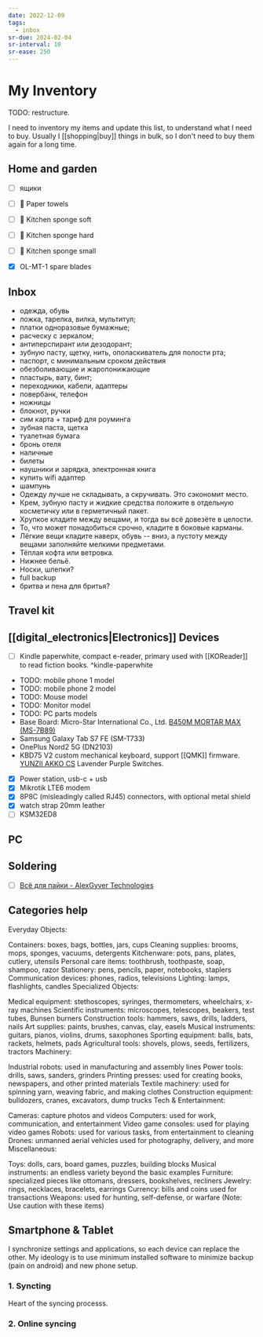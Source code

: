 ```yaml
---
date: 2022-12-09
tags:
  - inbox
sr-due: 2024-02-04
sr-interval: 10
sr-ease: 250
---
```


# My Inventory

TODO: restructure.

I need to inventory my items and update this list, to understand what I need to
buy. Usually I [[shopping|buy]]  things in bulk, so I don't need to buy them
again for a long time.

## Home and garden

- [ ] ящики

- [ ] 🧻 Paper towels
- [ ] 🧽 Kitchen sponge soft
- [ ] 🧽 Kitchen sponge hard
- [ ] 🧽 Kitchen sponge small
- [x] OL-MT-1 spare blades

## Inbox

- одежда, обувь
- ложка, тарелка, вилка, мультитул;
- платки одноразовые бумажные;
- расческу с зеркалом;
- антиперспирант или дезодорант;
- зубную пасту, щетку, нить, ополаскиватель для полости рта;
- паспорт, с минимальным сроком действия
- обезболивающие и жаропонижающие
- пластырь, вату, бинт;
- переходники, кабели, адаптеры
- повербанк, телефон
- ножницы
- блокнот, ручки
- сим карта + тариф для роуминга
- зубная паста, щетка
- туалетная бумага
- бронь отеля
- наличные
- билеты
- наушники и зарядка, электронная книга
- купить wifi адаптер
- шампунь
- Одежду лучше не складывать, а скручивать. Это сэкономит место.
- Крем, зубную пасту и жидкие средства положите в отдельную косметичку или в
  герметичный пакет.
- Хрупкое кладите между вещами, и тогда вы всё довезёте в целости.
- То, что может понадобиться срочно, кладите в боковые карманы.
- Лёгкие вещи кладите наверх, обувь -- вниз, а пустоту между вещами заполняйте
  мелкими предметами.
- Тёплая кофта или ветровка.
- Нижнее бельё.
- Носки, шлепки?
- full backup
- бритва и пена для бритья?

## Travel kit

## [[digital_electronics|Electronics]] Devices

- [ ] Kindle paperwhite, compact e-reader, primary used with [[KOReader]] to
  read fiction books. ^kindle-paperwhite
- TODO: mobile phone 1 model
- TODO: mobile phone 2 model
- TODO: Mouse model
- TODO: Monitor model
- TODO: PC parts models
- Base Board: Micro-Star International Co., Ltd.
  [B450M MORTAR MAX (MS-7B89)](https://www.msi.com/Motherboard/B450M-MORTAR-MAX/support)
- Samsung Galaxy Tab S7 FE (SM-T733)
- OnePlus Nord2 5G (DN2103)
- KBD75 V2 custom mechanical keyboard, support [[QMK]] firmware.
  [YUNZII AKKO CS](https://www.yunzii.com/products/yunzii-akko-cs-switches-45-pcs)
  Lavender Purple Switches.

- [x] Power station, usb-c + usb
- [x] Mikrotik LTE6 modem
- [x] 8P8C (misleadingly called RJ45) connectors, with optional metal shield
- [x] watch strap 20mm leather
- [ ] KSM32ED8

## PC

## Soldering

- [ ] [Всё для пайки - AlexGyver Technologies](https://alexgyver.ru/all-for-soldering/)

## Categories help

Everyday Objects:

Containers: boxes, bags, bottles, jars, cups
Cleaning supplies: brooms, mops, sponges, vacuums, detergents
Kitchenware: pots, pans, plates, cutlery, utensils
Personal care items: toothbrush, toothpaste, soap, shampoo, razor
Stationery: pens, pencils, paper, notebooks, staplers
Communication devices: phones, radios, televisions
Lighting: lamps, flashlights, candles
Specialized Objects:

Medical equipment: stethoscopes, syringes, thermometers, wheelchairs, x-ray machines
Scientific instruments: microscopes, telescopes, beakers, test tubes, Bunsen burners
Construction tools: hammers, saws, drills, ladders, nails
Art supplies: paints, brushes, canvas, clay, easels
Musical instruments: guitars, pianos, violins, drums, saxophones
Sporting equipment: balls, bats, rackets, helmets, pads
Agricultural tools: shovels, plows, seeds, fertilizers, tractors
Machinery:

Industrial robots: used in manufacturing and assembly lines
Power tools: drills, saws, sanders, grinders
Printing presses: used for creating books, newspapers, and other printed materials
Textile machinery: used for spinning yarn, weaving fabric, and making clothes
Construction equipment: bulldozers, cranes, excavators, dump trucks
Tech & Entertainment:

Cameras: capture photos and videos
Computers: used for work, communication, and entertainment
Video game consoles: used for playing video games
Robots: used for various tasks, from entertainment to cleaning
Drones: unmanned aerial vehicles used for photography, delivery, and more
Miscellaneous:

Toys: dolls, cars, board games, puzzles, building blocks
Musical instruments: an endless variety beyond the basic examples
Furniture: specialized pieces like ottomans, dressers, bookshelves, recliners
Jewelry: rings, necklaces, bracelets, earrings
Currency: bills and coins used for transactions
Weapons: used for hunting, self-defense, or warfare (Note: Use caution with these items)

## Smartphone & Tablet

I synchronize settings and applications, so each device can replace the other.
My ideology is to use minimum installed software to minimize backup (pain on
android) and new phone setup.

### 1. Syncting

Heart of the syncing processs.

### 2. Online syncing
